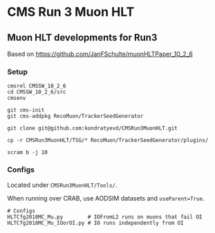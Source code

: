 # CMS Run 3 Muon HLT
## Muon HLT developments for Run3

Based on https://github.com/JanFSchulte/muonHLTPaper_10_2_6

### Setup
```shell
cmsrel CMSSW_10_2_6
cd CMSSW_10_2_6/src
cmsenv

git cms-init
git cms-addpkg RecoMuon/TrackerSeedGenerator

git clone git@github.com:kondratyevd/CMSRun3MuonHLT.git

cp -r CMSRun3MuonHLT/TSG/* RecoMuon/TrackerSeedGenerator/plugins/

scram b -j 10
```

### Configs
Located under `CMSRun3MuonHLT/Tools/`. 

When running over CRAB, use AODSIM datasets and `useParent=True`.

```shell
# Configs
HLTCfg2018MC_Mu.py        # IOFromL2 runs on muons that fail OI
HLTCfg2018MC_Mu_IOorOI.py # IO runs independently from OI
```


